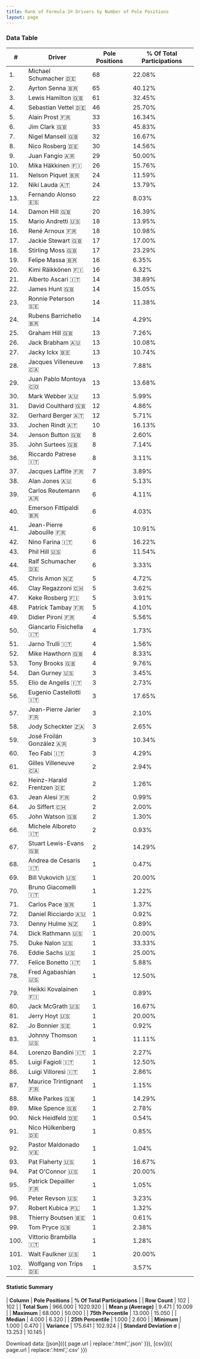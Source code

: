 ```yaml
---
title: Rank of Formula 1® Drivers by Number of Pole Positions
layout: page
---
```


<canvas id="chart" width="400" height="180"></canvas>
<script>
var data = {
    "datasets": [
        {
            "backgroundColor": [
                "#9C8E8D",
                "#9C8E8D",
                "#9C8E8D",
                "#9C8E8D",
                "#9C8E8D",
                "#9C8E8D",
                "#9C8E8D",
                "#9C8E8D",
                "#9C8E8D",
                "#9C8E8D",
                "#9C8E8D",
                "#9C8E8D",
                "#9C8E8D",
                "#9C8E8D",
                "#9C8E8D",
                "#9C8E8D",
                "#9C8E8D",
                "#9C8E8D",
                "#9C8E8D",
                "#9C8E8D",
                "#9C8E8D",
                "#9C8E8D",
                "#9C8E8D",
                "#9C8E8D",
                "#9C8E8D",
                "#9C8E8D",
                "#9C8E8D",
                "#9C8E8D",
                "#9C8E8D",
                "#9C8E8D",
                "#9C8E8D",
                "#9C8E8D",
                "#9C8E8D",
                "#9C8E8D",
                "#9C8E8D",
                "#9C8E8D",
                "#9C8E8D",
                "#9C8E8D",
                "#9C8E8D",
                "#9C8E8D",
                "#9C8E8D",
                "#9C8E8D",
                "#9C8E8D",
                "#9C8E8D",
                "#9C8E8D",
                "#9C8E8D",
                "#9C8E8D",
                "#9C8E8D",
                "#9C8E8D",
                "#9C8E8D",
                "#9C8E8D",
                "#9C8E8D",
                "#9C8E8D",
                "#9C8E8D",
                "#9C8E8D",
                "#9C8E8D",
                "#9C8E8D",
                "#9C8E8D",
                "#9C8E8D",
                "#9C8E8D",
                "#9C8E8D",
                "#9C8E8D",
                "#9C8E8D",
                "#9C8E8D",
                "#9C8E8D",
                "#9C8E8D",
                "#9C8E8D",
                "#9C8E8D",
                "#9C8E8D",
                "#9C8E8D",
                "#9C8E8D",
                "#9C8E8D",
                "#9C8E8D",
                "#9C8E8D",
                "#9C8E8D",
                "#9C8E8D",
                "#9C8E8D",
                "#9C8E8D",
                "#9C8E8D",
                "#9C8E8D",
                "#9C8E8D",
                "#9C8E8D",
                "#9C8E8D",
                "#9C8E8D",
                "#9C8E8D",
                "#9C8E8D",
                "#9C8E8D",
                "#9C8E8D",
                "#9C8E8D",
                "#9C8E8D",
                "#9C8E8D",
                "#9C8E8D",
                "#9C8E8D",
                "#9C8E8D",
                "#9C8E8D",
                "#9C8E8D",
                "#9C8E8D",
                "#9C8E8D",
                "#9C8E8D",
                "#9C8E8D",
                "#9C8E8D",
                "#9C8E8D"
            ],
            "borderColor": [
                "#1D181E",
                "#1D181E",
                "#1D181E",
                "#1D181E",
                "#1D181E",
                "#1D181E",
                "#1D181E",
                "#1D181E",
                "#1D181E",
                "#1D181E",
                "#1D181E",
                "#1D181E",
                "#1D181E",
                "#1D181E",
                "#1D181E",
                "#1D181E",
                "#1D181E",
                "#1D181E",
                "#1D181E",
                "#1D181E",
                "#1D181E",
                "#1D181E",
                "#1D181E",
                "#1D181E",
                "#1D181E",
                "#1D181E",
                "#1D181E",
                "#1D181E",
                "#1D181E",
                "#1D181E",
                "#1D181E",
                "#1D181E",
                "#1D181E",
                "#1D181E",
                "#1D181E",
                "#1D181E",
                "#1D181E",
                "#1D181E",
                "#1D181E",
                "#1D181E",
                "#1D181E",
                "#1D181E",
                "#1D181E",
                "#1D181E",
                "#1D181E",
                "#1D181E",
                "#1D181E",
                "#1D181E",
                "#1D181E",
                "#1D181E",
                "#1D181E",
                "#1D181E",
                "#1D181E",
                "#1D181E",
                "#1D181E",
                "#1D181E",
                "#1D181E",
                "#1D181E",
                "#1D181E",
                "#1D181E",
                "#1D181E",
                "#1D181E",
                "#1D181E",
                "#1D181E",
                "#1D181E",
                "#1D181E",
                "#1D181E",
                "#1D181E",
                "#1D181E",
                "#1D181E",
                "#1D181E",
                "#1D181E",
                "#1D181E",
                "#1D181E",
                "#1D181E",
                "#1D181E",
                "#1D181E",
                "#1D181E",
                "#1D181E",
                "#1D181E",
                "#1D181E",
                "#1D181E",
                "#1D181E",
                "#1D181E",
                "#1D181E",
                "#1D181E",
                "#1D181E",
                "#1D181E",
                "#1D181E",
                "#1D181E",
                "#1D181E",
                "#1D181E",
                "#1D181E",
                "#1D181E",
                "#1D181E",
                "#1D181E",
                "#1D181E",
                "#1D181E",
                "#1D181E",
                "#1D181E",
                "#1D181E",
                "#1D181E"
            ],
            "borderWidth": 1,
            "data": [
                68.0,
                65.0,
                61.0,
                46.0,
                33.0,
                33.0,
                32.0,
                30.0,
                29.0,
                26.0,
                24.0,
                24.0,
                22.0,
                20.0,
                18.0,
                18.0,
                17.0,
                17.0,
                16.0,
                16.0,
                14.0,
                14.0,
                14.0,
                14.0,
                13.0,
                13.0,
                13.0,
                13.0,
                13.0,
                13.0,
                12.0,
                12.0,
                10.0,
                8.0,
                8.0,
                8.0,
                7.0,
                6.0,
                6.0,
                6.0,
                6.0,
                6.0,
                6.0,
                6.0,
                5.0,
                5.0,
                5.0,
                5.0,
                4.0,
                4.0,
                4.0,
                4.0,
                4.0,
                3.0,
                3.0,
                3.0,
                3.0,
                3.0,
                3.0,
                3.0,
                2.0,
                2.0,
                2.0,
                2.0,
                2.0,
                2.0,
                2.0,
                1.0,
                1.0,
                1.0,
                1.0,
                1.0,
                1.0,
                1.0,
                1.0,
                1.0,
                1.0,
                1.0,
                1.0,
                1.0,
                1.0,
                1.0,
                1.0,
                1.0,
                1.0,
                1.0,
                1.0,
                1.0,
                1.0,
                1.0,
                1.0,
                1.0,
                1.0,
                1.0,
                1.0,
                1.0,
                1.0,
                1.0,
                1.0,
                1.0,
                1.0,
                1.0
            ],
            "label": "Pole Positions"
        }
    ],
    "labels": [
        "Michael Schumacher",
        "Ayrton Senna",
        "Lewis Hamilton",
        "Sebastian Vettel",
        "Alain Prost",
        "Jim Clark",
        "Nigel Mansell",
        "Nico Rosberg",
        "Juan Fangio",
        "Mika Häkkinen",
        "Nelson Piquet",
        "Niki Lauda",
        "Fernando Alonso",
        "Damon Hill",
        "Mario Andretti",
        "René Arnoux",
        "Jackie Stewart",
        "Stirling Moss",
        "Felipe Massa",
        "Kimi Räikkönen",
        "Alberto Ascari",
        "James Hunt",
        "Ronnie Peterson",
        "Rubens Barrichello",
        "Graham Hill",
        "Jack Brabham",
        "Jacky Ickx",
        "Jacques Villeneuve",
        "Juan Pablo Montoya",
        "Mark Webber",
        "David Coulthard",
        "Gerhard Berger",
        "Jochen Rindt",
        "Jenson Button",
        "John Surtees",
        "Riccardo Patrese",
        "Jacques Laffite",
        "Alan Jones",
        "Carlos Reutemann",
        "Emerson Fittipaldi",
        "Jean-Pierre Jabouille",
        "Nino Farina",
        "Phil Hill",
        "Ralf Schumacher",
        "Chris Amon",
        "Clay Regazzoni",
        "Keke Rosberg",
        "Patrick Tambay",
        "Didier Pironi",
        "Giancarlo Fisichella",
        "Jarno Trulli",
        "Mike Hawthorn",
        "Tony Brooks",
        "Dan Gurney",
        "Elio de Angelis",
        "Eugenio Castellotti",
        "Jean-Pierre Jarier",
        "Jody Scheckter",
        "José Froilán González",
        "Teo Fabi",
        "Gilles Villeneuve",
        "Heinz-Harald Frentzen",
        "Jean Alesi",
        "Jo Siffert",
        "John Watson",
        "Michele Alboreto",
        "Stuart Lewis-Evans",
        "Andrea de Cesaris",
        "Bill Vukovich",
        "Bruno Giacomelli",
        "Carlos Pace",
        "Daniel Ricciardo",
        "Denny Hulme",
        "Dick Rathmann",
        "Duke Nalon",
        "Eddie Sachs",
        "Felice Bonetto",
        "Fred Agabashian",
        "Heikki Kovalainen",
        "Jack McGrath",
        "Jerry Hoyt",
        "Jo Bonnier",
        "Johnny Thomson",
        "Lorenzo Bandini",
        "Luigi Fagioli",
        "Luigi Villoresi",
        "Maurice Trintignant",
        "Mike Parkes",
        "Mike Spence",
        "Nick Heidfeld",
        "Nico Hülkenberg",
        "Pastor Maldonado",
        "Pat Flaherty",
        "Pat O'Connor",
        "Patrick Depailler",
        "Peter Revson",
        "Robert Kubica",
        "Thierry Boutsen",
        "Tom Pryce",
        "Vittorio Brambilla",
        "Walt Faulkner",
        "Wolfgang von Trips"
    ]
};
var options = {
  legend: {
    display: false
  },
  scales: {
    xAxes: [{
      ticks: {
        beginAtZero: true,
        maxRotation: 180,
        display: window.innerWidth > 800
      }
    }],
    yAxes: [{
      ticks: {
        beginAtZero: true
      }
    }]
  },
  onResize: function(chart, size) {
    chart.options.scales.xAxes[0].ticks.display = size.width > 800;
  }
};
var chart = new Chart("chart", {
    data: data,
    type: 'bar',
    options: options
});
</script>



### Data Table

| # | Driver | Pole Positions | % Of Total Participations |
|--|--|--|--|
| 1. | Michael Schumacher 🇩🇪 | 68 | 22.08% |
| 2. | Ayrton Senna 🇧🇷 | 65 | 40.12% |
| 3. | Lewis Hamilton 🇬🇧 | 61 | 32.45% |
| 4. | Sebastian Vettel 🇩🇪 | 46 | 25.70% |
| 5. | Alain Prost 🇫🇷 | 33 | 16.34% |
| 6. | Jim Clark 🇬🇧 | 33 | 45.83% |
| 7. | Nigel Mansell 🇬🇧 | 32 | 16.67% |
| 8. | Nico Rosberg 🇩🇪 | 30 | 14.56% |
| 9. | Juan Fangio 🇦🇷 | 29 | 50.00% |
| 10. | Mika Häkkinen 🇫🇮 | 26 | 15.76% |
| 11. | Nelson Piquet 🇧🇷 | 24 | 11.59% |
| 12. | Niki Lauda 🇦🇹 | 24 | 13.79% |
| 13. | Fernando Alonso 🇪🇸 | 22 | 8.03% |
| 14. | Damon Hill 🇬🇧 | 20 | 16.39% |
| 15. | Mario Andretti 🇺🇸 | 18 | 13.95% |
| 16. | René Arnoux 🇫🇷 | 18 | 10.98% |
| 17. | Jackie Stewart 🇬🇧 | 17 | 17.00% |
| 18. | Stirling Moss 🇬🇧 | 17 | 23.29% |
| 19. | Felipe Massa 🇧🇷 | 16 | 6.35% |
| 20. | Kimi Räikkönen 🇫🇮 | 16 | 6.32% |
| 21. | Alberto Ascari 🇮🇹 | 14 | 38.89% |
| 22. | James Hunt 🇬🇧 | 14 | 15.05% |
| 23. | Ronnie Peterson 🇸🇪 | 14 | 11.38% |
| 24. | Rubens Barrichello 🇧🇷 | 14 | 4.29% |
| 25. | Graham Hill 🇬🇧 | 13 | 7.26% |
| 26. | Jack Brabham 🇦🇺 | 13 | 10.08% |
| 27. | Jacky Ickx 🇧🇪 | 13 | 10.74% |
| 28. | Jacques Villeneuve 🇨🇦 | 13 | 7.88% |
| 29. | Juan Pablo Montoya 🇨🇴 | 13 | 13.68% |
| 30. | Mark Webber 🇦🇺 | 13 | 5.99% |
| 31. | David Coulthard 🇬🇧 | 12 | 4.86% |
| 32. | Gerhard Berger 🇦🇹 | 12 | 5.71% |
| 33. | Jochen Rindt 🇦🇹 | 10 | 16.13% |
| 34. | Jenson Button 🇬🇧 | 8 | 2.60% |
| 35. | John Surtees 🇬🇧 | 8 | 7.14% |
| 36. | Riccardo Patrese 🇮🇹 | 8 | 3.11% |
| 37. | Jacques Laffite 🇫🇷 | 7 | 3.89% |
| 38. | Alan Jones 🇦🇺 | 6 | 5.13% |
| 39. | Carlos Reutemann 🇦🇷 | 6 | 4.11% |
| 40. | Emerson Fittipaldi 🇧🇷 | 6 | 4.03% |
| 41. | Jean-Pierre Jabouille 🇫🇷 | 6 | 10.91% |
| 42. | Nino Farina 🇮🇹 | 6 | 16.22% |
| 43. | Phil Hill 🇺🇸 | 6 | 11.54% |
| 44. | Ralf Schumacher 🇩🇪 | 6 | 3.33% |
| 45. | Chris Amon 🇳🇿 | 5 | 4.72% |
| 46. | Clay Regazzoni 🇨🇭 | 5 | 3.62% |
| 47. | Keke Rosberg 🇫🇮 | 5 | 3.91% |
| 48. | Patrick Tambay 🇫🇷 | 5 | 4.10% |
| 49. | Didier Pironi 🇫🇷 | 4 | 5.56% |
| 50. | Giancarlo Fisichella 🇮🇹 | 4 | 1.73% |
| 51. | Jarno Trulli 🇮🇹 | 4 | 1.56% |
| 52. | Mike Hawthorn 🇬🇧 | 4 | 8.33% |
| 53. | Tony Brooks 🇬🇧 | 4 | 9.76% |
| 54. | Dan Gurney 🇺🇸 | 3 | 3.45% |
| 55. | Elio de Angelis 🇮🇹 | 3 | 2.73% |
| 56. | Eugenio Castellotti 🇮🇹 | 3 | 17.65% |
| 57. | Jean-Pierre Jarier 🇫🇷 | 3 | 2.10% |
| 58. | Jody Scheckter 🇿🇦 | 3 | 2.65% |
| 59. | José Froilán González 🇦🇷 | 3 | 10.34% |
| 60. | Teo Fabi 🇮🇹 | 3 | 4.29% |
| 61. | Gilles Villeneuve 🇨🇦 | 2 | 2.94% |
| 62. | Heinz-Harald Frentzen 🇩🇪 | 2 | 1.26% |
| 63. | Jean Alesi 🇫🇷 | 2 | 0.99% |
| 64. | Jo Siffert 🇨🇭 | 2 | 2.00% |
| 65. | John Watson 🇬🇧 | 2 | 1.30% |
| 66. | Michele Alboreto 🇮🇹 | 2 | 0.93% |
| 67. | Stuart Lewis-Evans 🇬🇧 | 2 | 14.29% |
| 68. | Andrea de Cesaris 🇮🇹 | 1 | 0.47% |
| 69. | Bill Vukovich 🇺🇸 | 1 | 20.00% |
| 70. | Bruno Giacomelli 🇮🇹 | 1 | 1.22% |
| 71. | Carlos Pace 🇧🇷 | 1 | 1.37% |
| 72. | Daniel Ricciardo 🇦🇺 | 1 | 0.92% |
| 73. | Denny Hulme 🇳🇿 | 1 | 0.89% |
| 74. | Dick Rathmann 🇺🇸 | 1 | 20.00% |
| 75. | Duke Nalon 🇺🇸 | 1 | 33.33% |
| 76. | Eddie Sachs 🇺🇸 | 1 | 25.00% |
| 77. | Felice Bonetto 🇮🇹 | 1 | 5.88% |
| 78. | Fred Agabashian 🇺🇸 | 1 | 12.50% |
| 79. | Heikki Kovalainen 🇫🇮 | 1 | 0.89% |
| 80. | Jack McGrath 🇺🇸 | 1 | 16.67% |
| 81. | Jerry Hoyt 🇺🇸 | 1 | 20.00% |
| 82. | Jo Bonnier 🇸🇪 | 1 | 0.92% |
| 83. | Johnny Thomson 🇺🇸 | 1 | 11.11% |
| 84. | Lorenzo Bandini 🇮🇹 | 1 | 2.27% |
| 85. | Luigi Fagioli 🇮🇹 | 1 | 12.50% |
| 86. | Luigi Villoresi 🇮🇹 | 1 | 2.86% |
| 87. | Maurice Trintignant 🇫🇷 | 1 | 1.15% |
| 88. | Mike Parkes 🇬🇧 | 1 | 14.29% |
| 89. | Mike Spence 🇬🇧 | 1 | 2.78% |
| 90. | Nick Heidfeld 🇩🇪 | 1 | 0.54% |
| 91. | Nico Hülkenberg 🇩🇪 | 1 | 0.85% |
| 92. | Pastor Maldonado 🇻🇪 | 1 | 1.04% |
| 93. | Pat Flaherty 🇺🇸 | 1 | 16.67% |
| 94. | Pat O'Connor 🇺🇸 | 1 | 20.00% |
| 95. | Patrick Depailler 🇫🇷 | 1 | 1.05% |
| 96. | Peter Revson 🇺🇸 | 1 | 3.23% |
| 97. | Robert Kubica 🇵🇱 | 1 | 1.32% |
| 98. | Thierry Boutsen 🇧🇪 | 1 | 0.61% |
| 99. | Tom Pryce 🇬🇧 | 1 | 2.38% |
| 100. | Vittorio Brambilla 🇮🇹 | 1 | 1.28% |
| 101. | Walt Faulkner 🇺🇸 | 1 | 20.00% |
| 102. | Wolfgang von Trips 🇩🇪 | 1 | 3.57% |

#### Statistic Summary

| **Column** | **Pole Positions** | **% Of Total Participations** |
| **Row Count** | 102 | 102 |
| **Total Sum** | 966.000 | 1020.920 |
| **Mean μ (Average)** | 9.471 | 10.009 |
| **Maximum** | 68.000 | 50.000 |
| **75th Percentile** | 13.000 | 15.050 |
| **Median** | 4.000 | 6.320 |
| **25th Percentile** | 1.000 | 2.600 |
| **Minimum** | 1.000 | 0.470 |
| **Variance** | 175.641 | 102.924 |
| **Standard Deviation σ** | 13.253 | 10.145 |

Download data: [json]({{ page.url | replace:'.html','.json' }}), [csv]({{ page.url | replace:'.html','.csv' }})
